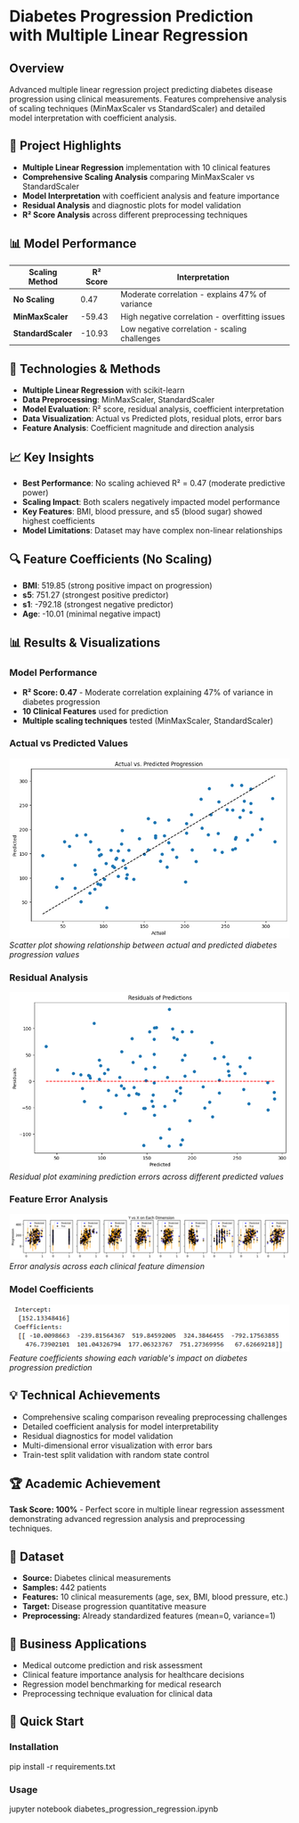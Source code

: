 # Diabetes Progression Prediction with Multiple Linear Regression

## Overview
Advanced multiple linear regression project predicting diabetes disease progression using clinical measurements. Features comprehensive analysis of scaling techniques (MinMaxScaler vs StandardScaler) and detailed model interpretation with coefficient analysis.

## 🎯 Project Highlights
- **Multiple Linear Regression** implementation with 10 clinical features  
- **Comprehensive Scaling Analysis** comparing MinMaxScaler vs StandardScaler  
- **Model Interpretation** with coefficient analysis and feature importance  
- **Residual Analysis** and diagnostic plots for model validation  
- **R² Score Analysis** across different preprocessing techniques  

## 📊 Model Performance

| Scaling Method    | R² Score | Interpretation                         |
|-------------------|----------|--------------------------------------|
| **No Scaling**    | 0.47     | Moderate correlation - explains 47% of variance |
| **MinMaxScaler**  | -59.43   | High negative correlation - overfitting issues  |
| **StandardScaler**| -10.93   | Low negative correlation - scaling challenges   |

## 🔧 Technologies & Methods
- **Multiple Linear Regression** with scikit-learn  
- **Data Preprocessing**: MinMaxScaler, StandardScaler  
- **Model Evaluation**: R² score, residual analysis, coefficient interpretation  
- **Data Visualization**: Actual vs Predicted plots, residual plots, error bars  
- **Feature Analysis**: Coefficient magnitude and direction analysis  

## 📈 Key Insights
- **Best Performance**: No scaling achieved R² = 0.47 (moderate predictive power)  
- **Scaling Impact**: Both scalers negatively impacted model performance  
- **Key Features**: BMI, blood pressure, and s5 (blood sugar) showed highest coefficients  
- **Model Limitations**: Dataset may have complex non-linear relationships  

## 🔍 Feature Coefficients (No Scaling)
- **BMI**: 519.85 (strong positive impact on progression)  
- **s5**: 751.27 (strongest positive predictor)  
- **s1**: -792.18 (strongest negative predictor)  
- **Age**: -10.01 (minimal negative impact)

## 📊 Results & Visualizations

### Model Performance
- **R² Score: 0.47** - Moderate correlation explaining 47% of variance in diabetes progression
- **10 Clinical Features** used for prediction
- **Multiple scaling techniques** tested (MinMaxScaler, StandardScaler)

### Actual vs Predicted Values
![Actual vs Predicted](visualizations/actual_vs_predicted.png)
*Scatter plot showing relationship between actual and predicted diabetes progression values*

### Residual Analysis
![Residuals Plot](visualizations/residuals_plot.png)
*Residual plot examining prediction errors across different predicted values*

### Feature Error Analysis
![Feature Errors](visualizations/feature_errors.png)
*Error analysis across each clinical feature dimension*

### Model Coefficients
![Coefficients](visualizations/coefficients.png)
*Feature coefficients showing each variable's impact on diabetes progression prediction*

## 💡 Technical Achievements
- Comprehensive scaling comparison revealing preprocessing challenges  
- Detailed coefficient analysis for model interpretability  
- Residual diagnostics for model validation  
- Multi-dimensional error visualization with error bars  
- Train-test split validation with random state control  

## 🏆 Academic Achievement
**Task Score: 100%** - Perfect score in multiple linear regression assessment demonstrating advanced regression analysis and preprocessing techniques.

## 📁 Dataset
- **Source:** Diabetes clinical measurements  
- **Samples:** 442 patients  
- **Features:** 10 clinical measurements (age, sex, BMI, blood pressure, etc.)  
- **Target:** Disease progression quantitative measure  
- **Preprocessing:** Already standardized features (mean=0, variance=1)  

## 🎯 Business Applications
- Medical outcome prediction and risk assessment  
- Clinical feature importance analysis for healthcare decisions  
- Regression model benchmarking for medical research  
- Preprocessing technique evaluation for clinical data

## 🚀 Quick Start

### Installation  

pip install -r requirements.txt

### Usage  

jupyter notebook diabetes_progression_regression.ipynb
